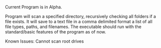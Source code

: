 Current Program is in Alpha.

Program will scan a specified directory, recursively checking all folders if a file exists. It will save to a text file in a comma delimited format a list of all file types, paths, and filenames. The executable should run with the standard/basic features of the program as of now.


Known Issues: 
  Cannot scan root drives
